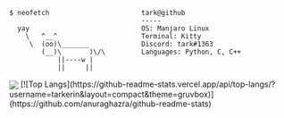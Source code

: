     $ neofetch                       tark@github
                                     -----
      yay                            OS: Manjaro Linux
        \   ^__^                     Terminal: Kitty
         \  (oo)\_______             Discord: tark#1363
            (__)\       )\/\         Languages: Python, C, C++
                ||----w |
                ||     ||
                
   <img align="center" src="https://github-readme-stats.vercel.app/api?username=tarkerin&show_icons=true&theme=gruvbox"/>
    [![Top Langs](https://github-readme-stats.vercel.app/api/top-langs/?username=tarkerin&layout=compact&theme=gruvbox)](https://github.com/anuraghazra/github-readme-stats)
